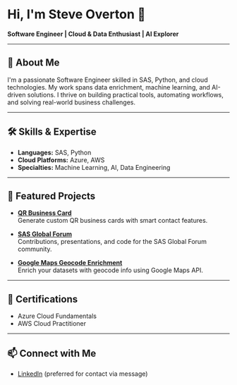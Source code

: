 # Hi, I'm Steve Overton 👋

**Software Engineer | Cloud & Data Enthusiast | AI Explorer**

---

## 🚀 About Me

I'm a passionate Software Engineer skilled in SAS, Python, and cloud technologies. My work spans data enrichment, machine learning, and AI-driven solutions. I thrive on building practical tools, automating workflows, and solving real-world business challenges.

---

## 🛠️ Skills & Expertise

- **Languages:** SAS, Python
- **Cloud Platforms:** Azure, AWS
- **Specialties:** Machine Learning, AI, Data Engineering

---

## 🌟 Featured Projects

- [**QR Business Card**](https://github.com/Steve0verton/qr-business-card)  
  Generate custom QR business cards with smart contact features.

- [**SAS Global Forum**](https://github.com/Steve0verton/sas-global-forum)  
  Contributions, presentations, and code for the SAS Global Forum community.

- [**Google Maps Geocode Enrichment**](https://github.com/Steve0verton/google-maps-geocode-enrichment)  
  Enrich your datasets with geocode info using Google Maps API.

---

## 🏅 Certifications

- Azure Cloud Fundamentals
- AWS Cloud Practitioner

---

## 📫 Connect with Me

- [LinkedIn](https://linkedin.com/in/overton) (preferred for contact via message)

